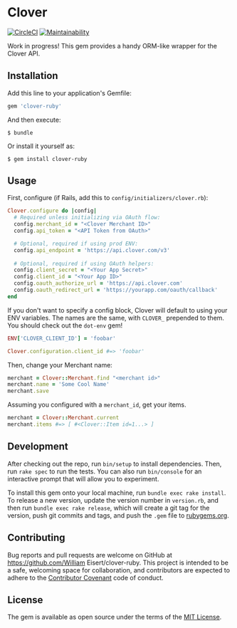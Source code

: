 # Clover
[![CircleCI](https://circleci.com/gh/InkedFur/clover-ruby/tree/master.svg?style=svg)](https://circleci.com/gh/InkedFur/clover-ruby/tree/master)
[![Maintainability](https://api.codeclimate.com/v1/badges/fb5f7c9bea48b85571c7/maintainability)](https://codeclimate.com/github/InkedFur/clover-ruby/maintainability)

Work in progress! This gem provides a handy ORM-like wrapper for the Clover API.

## Installation

Add this line to your application's Gemfile:

```ruby
gem 'clover-ruby'
```

And then execute:

    $ bundle

Or install it yourself as:

    $ gem install clover-ruby

## Usage

First, configure (if Rails, add this to `config/initializers/clover.rb`):

```ruby
Clover.configure do |config|
  # Required unless initializing via OAuth flow:
  config.merchant_id = "<Clover Merchant ID>"
  config.api_token = "<API Token from OAuth>" 

  # Optional, required if using prod ENV:
  config.api_endpoint = 'https://api.clover.com/v3'
  
  # Optional, required if using OAuth helpers:
  config.client_secret = "<Your App Secret>"
  config.client_id = "<Your App ID>"
  config.oauth_authorize_url = 'https://api.clover.com'
  config.oauth_redirect_url = 'https://yourapp.com/oauth/callback'
end
```

If you don't want to specify a config block, Clover will default
to using your ENV variables. The names are the same, with
`CLOVER_` prepended to them. You should check out the `dot-env` gem!

```ruby
ENV['CLOVER_CLIENT_ID'] = 'foobar'

Clover.configuration.client_id #=> 'foobar'
```

Then, change your Merchant name:

```ruby
merchant = Clover::Merchant.find "<merchant id>"
merchant.name = 'Some Cool Name'
merchant.save
```

Assuming you configured with a `merchant_id`, get your items.

```ruby
merchant = Clover::Merchant.current
merchant.items #=> [ #<Clover::Item id=1...> ]
```

## Development

After checking out the repo, run `bin/setup` to install dependencies. Then, run `rake spec` to run the tests. You can also run `bin/console` for an interactive prompt that will allow you to experiment.

To install this gem onto your local machine, run `bundle exec rake install`. To release a new version, update the version number in `version.rb`, and then run `bundle exec rake release`, which will create a git tag for the version, push git commits and tags, and push the `.gem` file to [rubygems.org](https://rubygems.org).

## Contributing

Bug reports and pull requests are welcome on GitHub at https://github.com/William Eisert/clover-ruby. This project is intended to be a safe, welcoming space for collaboration, and contributors are expected to adhere to the [Contributor Covenant](http://contributor-covenant.org) code of conduct.


## License

The gem is available as open source under the terms of the [MIT License](http://opensource.org/licenses/MIT).

